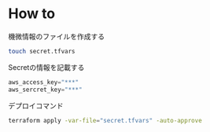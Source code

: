 # How to

機微情報のファイルを作成する
```sh
touch secret.tfvars
```

Secretの情報を記載する
```tf:sercret.tfvars
aws_access_key="***"
aws_sercret_key="***"
```

デプロイコマンド
```sh
terraform apply -var-file="secret.tfvars" -auto-approve
```
